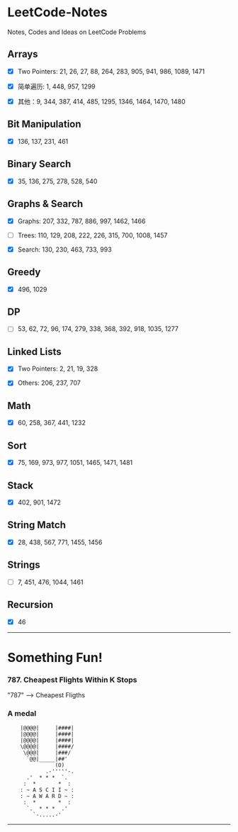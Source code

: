 # LeetCode-Notes

Notes, Codes and Ideas on LeetCode Problems

## Arrays 

- [x] Two Pointers: 21, 26, 27, 88, 264, 283, 905, 941, 986, 1089, 1471

- [x] 简单遍历: 1, 448, 957, 1299

- [x] 其他：9, 344, 387, 414, 485, 1295, 1346, 1464, 1470, 1480

## Bit Manipulation
- [x] 136, 137, 231, 461

## Binary Search
- [x] 35, 136, 275, 278, 528, 540

## Graphs & Search
- [x] Graphs: 207, 332, 787, 886, 997, 1462, 1466

- [ ] Trees: 110, 129, 208, 222, 226, 315, 700, 1008, 1457

- [x] Search: 130, 230, 463, 733, 993

## Greedy
- [x] 496, 1029

## DP
- [ ] 53, 62, 72, 96, 174, 279, 338, 368, 392, 918, 1035, 1277

## Linked Lists
- [x] Two Pointers: 2, 21, 19, 328
  
- [x] Others: 206, 237, 707

## Math
- [x] 60, 258, 367, 441, 1232

## Sort
- [x] 75, 169, 973, 977, 1051, 1465, 1471, 1481

## Stack
- [x] 402, 901, 1472

## String Match
- [x] 28, 438, 567, 771, 1455, 1456

## Strings 
- [ ] 7, 451, 476, 1044, 1461

## Recursion
- [x] 46

---

# Something Fun!


### 787. Cheapest Flights Within K Stops

"787" --> Cheapest Fligths


### A medal

```
    |@@@@|     |####|
    |@@@@|     |####|
    |@@@@|     |####|
    \@@@@|     |####/
     \@@@|     |###/
      `@@|_____|##'
               (O)
            .-'''''-.
      .'  * * *  `.
     :  *       *  :
    : ~ A S C I I ~ :
    : ~ A W A R D ~ :
     :  *       *  :
      `.  * * *  .'
        `-.....-'
```
---
